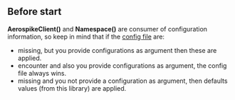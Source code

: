 ## Before start

**AerospikeClient()** and **Namespace()** are consumer of configuration information, so keep in mind that if the
[config file](https://github.com/otrimegistro/aerospikez/blob/master/src/test/resources/reference.conf) are:
- missing, but you provide configurations as argument then these are applied.
- encounter and also you provide configurations as argument, the config file always wins.
- missing and you not provide a configuration as argument, then defaults values (from this library) are applied.
